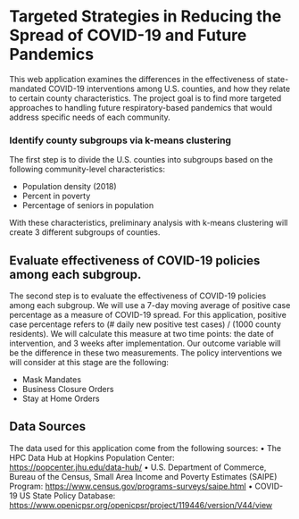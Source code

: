 # Targeted Strategies in Reducing the Spread of COVID-19 and Future Pandemics

This web application examines the differences in the effectiveness of state-mandated COVID-19 interventions among U.S. counties, and how they relate to certain county characteristics. The project goal is to find more targeted approaches to handling future respiratory-based pandemics that would address specific needs of each community. 

### Identify county subgroups via k-means clustering

The first step is to divide the U.S. counties into subgroups based on the following community-level characteristics: 
-	Population density (2018)
-	Percent in poverty
-	Percentage of seniors in population

With these characteristics, preliminary analysis with k-means clustering will create 3 different subgroups of counties.  


## Evaluate effectiveness of COVID-19 policies among each subgroup.

The second step is to evaluate the effectiveness of COVID-19 policies among each subgroup. We will use a 7-day moving average of positive case percentage as a measure of COVID-19 spread. For this application, positive case percentage refers to (# daily new positive test cases) / (1000 county residents). We will calculate this measure at two time points: the date of intervention, and  3 weeks after implementation. Our outcome variable will be the difference in these two measurements. The policy interventions we will consider at this stage are the following: 
-	Mask Mandates
-	Business Closure Orders
-	Stay at Home Orders


## Data Sources

The data used for this application come from the following sources: 
•	The HPC Data Hub at Hopkins Population Center:
	https://popcenter.jhu.edu/data-hub/
•	U.S. Department of Commerce, Bureau of the Census, Small Area Income and Poverty Estimates (SAIPE) Program:
https://www.census.gov/programs-surveys/saipe.html
•	COVID-19 US State Policy Database:
https://www.openicpsr.org/openicpsr/project/119446/version/V44/view

